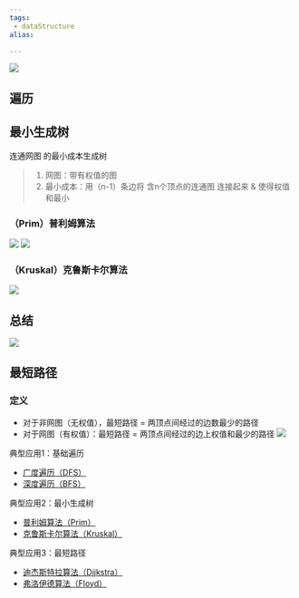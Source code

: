 ```yaml
---
tags:
 - dataStructure 
alias:

---
```

![](https://img-service.csdnimg.cn/img_convert/cf9a0fb348316d07f65623dbdea0e2e2.png)


## 遍历
## 最小生成树
连通网图 的最小成本生成树

> 1.  网图：带有权值的图
> 2.  最小成本：用（n-1）条边将 含n个顶点的连通图 连接起来 & 使得权值和最小

### （Prim）普利姆算法
![](https://img-service.csdnimg.cn/img_convert/5391f6039af12173a5cdb8632e083121.png)
![](https://img-service.csdnimg.cn/img_convert/e64fc1b42cb902099bb6b659211270bc.png)
### （Kruskal）克鲁斯卡尔算法
![](https://img-service.csdnimg.cn/img_convert/665e75347318bf0f44cc33e235a3143b.png)

## 总结
![](https://img-service.csdnimg.cn/img_convert/1437ec3b514fc02ed34ec64f504ce133.png)

## 最短路径
### 定义

-   对于非网图（无权值），最短路径 = 两顶点间经过的边数最少的路径
-   对于网图（有权值）：最短路径 = 两顶点间经过的边上权值和最少的路径
![](https://img-service.csdnimg.cn/img_convert/d19e340ceab09a8e21fa30c37bc3c8d9.png)



典型应用1：基础遍历

-   [广度遍历（DFS）  
    ](https://github.com/Carson-Ho/AlgorithmLearning/blob/master/%E5%85%B7%E4%BD%93%E8%AE%B2%E8%A7%A3/%E5%9B%BE%EF%BC%9A%E5%B9%BF%E5%BA%A6%E4%BC%98%E5%85%88%E9%81%8D%E5%8E%86%EF%BC%88BFS.md)
-   [深度遍历（BFS）  
    ](https://github.com/Carson-Ho/AlgorithmLearning/blob/master/%E5%85%B7%E4%BD%93%E8%AE%B2%E8%A7%A3/%E5%9B%BE%EF%BC%9A%E6%B7%B1%E5%BA%A6%E4%BC%98%E5%85%88%E9%81%8D%E5%8E%86%EF%BC%88%20DFS%20%EF%BC%89.md)

典型应用2：最小生成树

-   [普利姆算法（Prim）  
    ](https://github.com/Carson-Ho/AlgorithmLearning/blob/master/%E5%85%B7%E4%BD%93%E8%AE%B2%E8%A7%A3/%E5%9B%BE%EF%BC%9A%E6%9C%80%E5%B0%8F%E7%94%9F%E6%88%90%E6%A0%91%E7%AE%97%E6%B3%95-%E6%99%AE%E5%88%A9%E5%A7%86%E7%AE%97%E6%B3%95%EF%BC%88Prim%EF%BC%89.md)
-   [克鲁斯卡尔算法（Kruskal）  
    ](https://github.com/Carson-Ho/AlgorithmLearning/blob/master/%E5%85%B7%E4%BD%93%E8%AE%B2%E8%A7%A3/%E5%9B%BE%EF%BC%9A%E6%9C%80%E5%B0%8F%E7%94%9F%E6%88%90%E6%A0%91%E7%AE%97%E6%B3%95-%E5%85%8B%E9%B2%81%E6%96%AF%E5%8D%A1%E5%B0%94%E7%AE%97%E6%B3%95%EF%BC%88Kruskal%EF%BC%89.md)

典型应用3：最短路径

-   [迪杰斯特拉算法（Dijkstra）  
    ](https://github.com/Carson-Ho/AlgorithmLearning/blob/master/%E5%85%B7%E4%BD%93%E8%AE%B2%E8%A7%A3/%E5%9B%BE%EF%BC%9A%E6%9C%80%E7%9F%AD%E8%B7%AF%E5%BE%84%E7%AE%97%E6%B3%95.md)
-   [弗洛伊德算法（Floyd）](https://github.com/Carson-Ho/AlgorithmLearning/blob/master/%E5%85%B7%E4%BD%93%E8%AE%B2%E8%A7%A3/%E5%9B%BE%EF%BC%9A%E6%9C%80%E7%9F%AD%E8%B7%AF%E5%BE%84%E7%AE%97%E6%B3%95.md)

